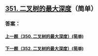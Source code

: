 ## [351. 二叉树的最大深度](https://leetcode-cn.com/problems/merge-two-sorted-lists/)（简单）





### 答案：



#### [上一题（350. 二叉树的最大深度）(简单)](https://github.com/sdwwld/leetCode/blob/master/src/main/java/com/wld/java/leetcode/leetCode0350.md)

#### [下一题（352. 二叉树的最大深度）(简单)](https://github.com/sdwwld/leetCode/blob/master/src/main/java/com/wld/java/leetcode/leetCode0352.md)